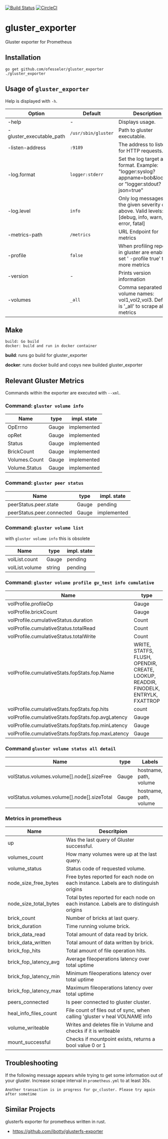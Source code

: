 [![Build Status](https://travis-ci.org/ofesseler/gluster_exporter.svg?branch=dev)](https://travis-ci.org/ofesseler/gluster_exporter)
[![CircleCI](https://circleci.com/gh/ofesseler/gluster_exporter/tree/dev.svg?style=svg)](https://circleci.com/gh/ofesseler/gluster_exporter/tree/dev)
# gluster_exporter
Gluster exporter for Prometheus

## Installation

```
go get github.com/ofesseler/gluster_exporter
./gluster_exporter
```

## Usage of `gluster_exporter`
Help is displayed with `-h`.

| Option                   | Default             | Description
| ------------------------ | ------------------- | -----------------
| -help                    | -                   | Displays usage.
| -gluster_executable_path | `/usr/sbin/gluster` | Path to gluster executable.
| -listen-address          | `:9189`             | The address to listen on for HTTP requests.
| -log.format              | `logger:stderr`     | Set the log target and format. Example: "logger:syslog?appname=bob&local=7" or "logger:stdout?json=true"
| -log.level               | `info`              | Only log messages with the given severity or above. Valid levels: [debug, info, warn, error, fatal]
| -metrics-path            | `/metrics`          | URL Endpoint for metrics
| -profile                 | `false`             | When profiling reports in gluster are enabled, set ' -profile true' to get more metrics
| -version                 | -                   | Prints version information
| -volumes                 | `_all`              | Comma separated volume names: vol1,vol2,vol3. Default is '_all' to scrape all metrics


## Make


```
build: Go build
docker: build and run in docker container

```

**build**: runs go build for gluster_exporter

**docker**: runs docker build and copys new builded gluster_exporter


## Relevant Gluster Metrics  
Commands within the exporter are executed with `--xml`.  

### Command: `gluster volume info`

| Name          | type     | impl. state |
| ------------  | -------- | ------------|
| OpErrno       | Gauge    | implemented |
| opRet         | Gauge    | implemented |
| Status        | Gauge    | implemented |
| BrickCount    | Gauge    | implemented |
| Volumes.Count | Gauge    | implemented |
| Volume.Status | Gauge    | implemented |

### Command: `gluster peer status`

| Name                      | type     | impl. state |
| ------------------------- | -------- | ------------|
| peerStatus.peer.state     | Gauge    | pending     |
| peerStatus.peer.connected | Gauge    | implemented |

### Command: `gluster volume list`
with `gluster volume info` this is obsolete

| Name           | type     | impl. state |
| -------------- | -------- | ------------|
| volList.count  | Gauge    | pending     |
| volList.volume | string   | pending |

### Command: `gluster volume profile gv_test info cumulative`

| Name                                               | type     | impl. state |
| -------------------------------------------------- | -------- | ------------|
| volProfile.profileOp                               | Gauge    | pending     |
| volProfile.brickCount                              | Gauge    | pending     |
| volProfile.cumulativeStatus.duration               | Count    | implemented     |
| volProfile.cumulativeStatus.totalRead              | Count    | implemented     |
| volProfile.cumulativeStatus.totalWrite             | Count    | implemented     |
| volProfile.cumulativeStats.fopStats.fop.Name       | WRITE, STATFS, FLUSH, OPENDIR, CREATE, LOOKUP, READDIR, FINODELK, ENTRYLK, FXATTROP | pending | 
| volProfile.cumulativeStats.fopStats.fop.hits       | count    | implemented     |
| volProfile.cumulativeStats.fopStats.fop.avgLatency | Gauge    | implemented     |
| volProfile.cumulativeStats.fopStats.fop.minLatency | Gauge    | implemented     |
| volProfile.cumulativeStats.fopStats.fop.maxLatency | Gauge    | implemented     |


### Command `gluster volume status all detail`
| Name | type | Labels | impl. state |
|------|------|--------|-------------|
| volStatus.volumes.volume[].node[].sizeFree  | Gauge | hostname, path, volume | implemented |
| volStatus.volumes.volume[].node[].sizeTotal | Gauge | hostname, path, volume | implemented |


### Metrics in prometheus
| Name          		| Descritpion     |
| ------------  		| -------- |
| up       				| Was the last query of Gluster successful.    |
| volumes_count         | How many volumes were up at the last query.    |
| volume_status        	| Status code of requested volume.    |
| node_size_free_bytes	| Free bytes reported for each node on each instance. Labels are to distinguish origins    |
| node_size_total_bytes | Total bytes reported for each node on each instance. Labels are to distinguish origins    |
| brick_count 			| Number of bricks at last query.    |
| brick_duration 		| Time running volume brick.    |
| brick_data_read 		| Total amount of data read by brick.    |
| brick_data_written 	| Total amount of data written by brick.    |
| brick_fop_hits 		| Total amount of file operation hits.    |
| brick_fop_latency_avg | Average fileoperations latency over total uptime    |
| brick_fop_latency_min | Minimum fileoperations latency over total uptime    |
| brick_fop_latency_max | Maximum fileoperations latency over total uptime    |
| peers_connected 		| Is peer connected to gluster cluster.    |
| heal_info_files_count | File count of files out of sync, when calling 'gluster v heal VOLNAME info    |
| volume_writeable 		| Writes and deletes file in Volume and checks if it is writeable    |
| mount_successful 		| Checks if mountpoint exists, returns a bool value 0 or 1    |

## Troubleshooting
If the following message appears while trying to get some information out of your gluster. Increase scrape interval in `prometheus.yml` to at least 30s.

```
Another transaction is in progress for gv_cluster. Please try again after sometime
```

## Similar Projects
glusterfs exporter for prometheus written in rust.
- https://github.com/ibotty/glusterfs-exporter
